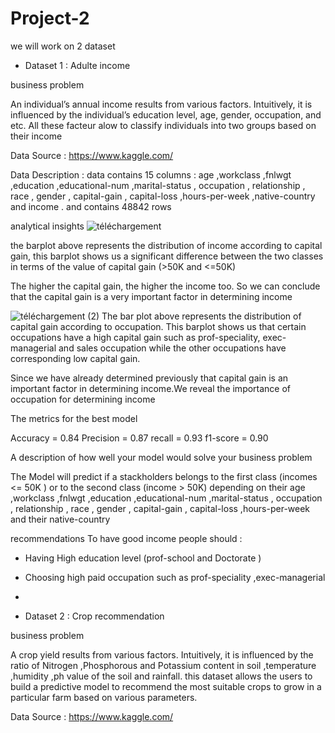 # Project-2
we will work on 2 dataset 
* Dataset 1 : Adulte income

business problem
  
  An individual’s annual income results from various factors. Intuitively, it is influenced by the individual’s education level, age, gender, occupation, and etc.
  All these facteur alow to classify individuals into two groups based on their income 

  Data Source : https://www.kaggle.com/

  Data Description : data contains 15 columns : age ,workclass ,fnlwgt ,education ,educational-num ,marital-status , occupation , relationship , race , gender , capital-gain , capital-loss ,hours-per-week ,native-country and income . and contains 48842 rows 

   analytical insights
   ![téléchargement](https://github.com/ahmedaouadi91/project-2/assets/137283070/f3de71ea-272e-4e5a-a88d-e664103922e0)
   
   the barplot above represents the distribution of income according to capital gain, this barplot shows us a significant difference between the two classes in terms of the value of capital gain (>50K and <=50K)

The higher the capital gain, the higher the income too. So we can conclude that the capital gain is a very important factor in determining income

![téléchargement (2)](https://github.com/ahmedaouadi91/project-2/assets/137283070/f7530e7b-8469-43a6-945c-3dc22994573e) 
The bar plot above represents the distribution of capital gain according to occupation. This barplot shows us that certain occupations have a high capital gain such as prof-speciality, exec-managerial and sales occupation while the other occupations have corresponding low capital gain.

Since we have already determined previously that capital gain is an important factor in determining income.We reveal the importance of occupation for determining income

The metrics for the best model

Accuracy = 0.84
Precision = 0.87
recall = 0.93
f1-score = 0.90 

A description of how well your model would solve your business problem

The Model will predict if a stackholders belongs to the first class (incomes <= 50K ) or to the second class (income > 50K) depending on their age ,workclass ,fnlwgt ,education ,educational-num ,marital-status , occupation , relationship , race , gender , capital-gain , capital-loss ,hours-per-week and their native-country 

recommendations
To have good income people should :
* Having High education level (prof-school and Doctorate )
* Choosing high paid occupation such as prof-speciality ,exec-managerial
* 




  
* Dataset 2 : Crop recommendation

business problem
  
A crop yield results from various factors. Intuitively, it is influenced by the ratio of Nitrogen ,Phosphorous and Potassium content in soil ,temperature ,humidity ,ph value of the soil and rainfall. this dataset allows the users to build a predictive model to recommend the most suitable crops to grow in a particular farm based on various parameters.

Data Source : https://www.kaggle.com/
